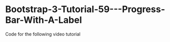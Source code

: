 Bootstrap-3-Tutorial-59---Progress-Bar-With-A-Label
===================================================

Code for the following video tutorial 

